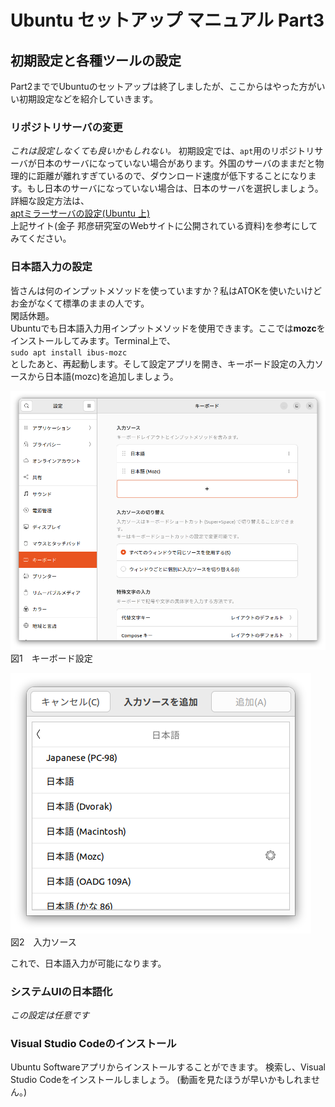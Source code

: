 # Ubuntu セットアップ マニュアル Part3

## 初期設定と各種ツールの設定
Part2まででUbuntuのセットアップは終了しましたが、ここからはやった方がいい初期設定などを紹介していきます。

### リポジトリサーバの変更
*これは設定しなくても良いかもしれない。*
初期設定では、`apt`用のリポジトリサーバが日本のサーバになっていない場合があります。外国のサーバのままだと物理的に距離が離れすぎているので、ダウンロード速度が低下することになります。もし日本のサーバになっていない場合は、日本のサーバを選択しましょう。<br>
詳細な設定方法は、<br>
[aptミラーサーバの設定(Ubuntu 上)](https://www.kkaneko.jp/tools/server/mirror.html)<br>
上記サイト(金子 邦彦研究室のWebサイトに公開されている資料)を参考にしてみてください。

### 日本語入力の設定
皆さんは何のインプットメソッドを使っていますか？私はATOKを使いたいけどお金がなくて標準のままの人です。<br>
閑話休題。<br>
Ubuntuでも日本語入力用インプットメソッドを使用できます。ここでは**mozc**をインストールしてみます。Terminal上で、<br>
`sudo apt install ibus-mozc`<br>
としたあと、再起動します。そして設定アプリを開き、キーボード設定の入力ソースから日本語(mozc)を追加しましょう。<br>

![キーボード設定](src/key_settings.png)<br>
図1　キーボード設定

![キーボード設定](src/input_settings.png)<br>
図2　入力ソース

これで、日本語入力が可能になります。

### システムUIの日本語化
*この設定は任意です*



### Visual Studio Codeのインストール
Ubuntu Softwareアプリからインストールすることができます。
検索し、Visual Studio Codeをインストールしましょう。
(動画を見たほうが早いかもしれません。)